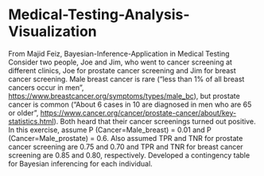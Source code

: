 # Medical-Testing-Analysis-Visualization
From Majid Feiz, Bayesian-Inference-Application in Medical Testing
Consider two people, Joe and Jim, who went to cancer screening at different clinics, Joe for prostate 
cancer screening and Jim for breast cancer screening. Male breast cancer is rare (“less than 1% of all 
breast cancers occur in men”, https://www.breastcancer.org/symptoms/types/male_bc), but prostate 
cancer is common (“About 6 cases in 10 are diagnosed in men who are 65 or older”, 
https://www.cancer.org/cancer/prostate-cancer/about/key-statistics.html). Both heard that their cancer
screenings turned out positive. In this exercise, assume P (Cancer=Male_breast) = 0.01 and P
(Cancer=Male_prostate) = 0.6. Also assumed TPR and TNR for prostate cancer screening are 0.75 and 
0.70 and TPR and TNR for breast cancer screening are 0.85 and 0.80, respectively.
Developed a contingency table for Bayesian inferencing for each individual.
